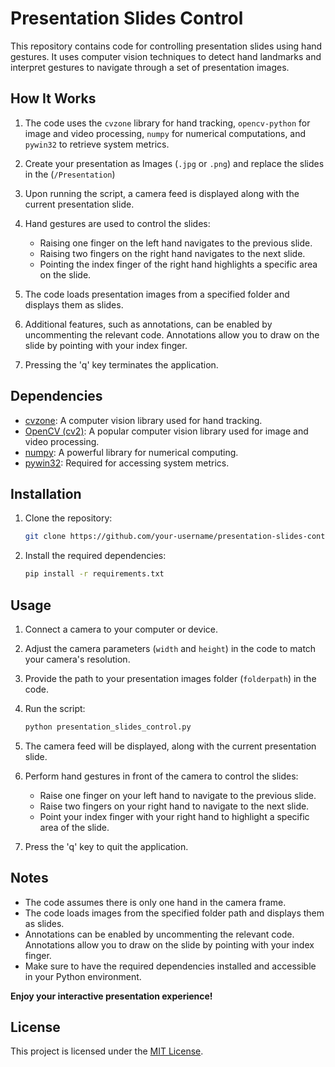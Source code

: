 # Presentation Slides Control

This repository contains code for controlling presentation slides using hand gestures. It uses computer vision techniques to detect hand landmarks and interpret gestures to navigate through a set of presentation images.

## How It Works

1. The code uses the `cvzone` library for hand tracking, `opencv-python` for image and video processing, `numpy` for numerical computations, and `pywin32` to retrieve system metrics.

2. Create your presentation as Images (`.jpg` or `.png`) and replace the slides in the (`/Presentation`)

3. Upon running the script, a camera feed is displayed along with the current presentation slide.

4. Hand gestures are used to control the slides:
   - Raising one finger on the left hand navigates to the previous slide.
   - Raising two fingers on the right hand navigates to the next slide.
   - Pointing the index finger of the right hand highlights a specific area on the slide.

5. The code loads presentation images from a specified folder and displays them as slides.

6. Additional features, such as annotations, can be enabled by uncommenting the relevant code. Annotations allow you to draw on the slide by pointing with your index finger.

7. Pressing the 'q' key terminates the application.

## Dependencies

- [cvzone](https://github.com/cvzone/cvzone): A computer vision library used for hand tracking.
- [OpenCV (cv2)](https://github.com/opencv/opencv): A popular computer vision library used for image and video processing.
- [numpy](https://github.com/numpy/numpy): A powerful library for numerical computing.
- [pywin32](https://github.com/mhammond/pywin32): Required for accessing system metrics.

## Installation

1. Clone the repository:

   ```bash
   git clone https://github.com/your-username/presentation-slides-control.git
   ```

2. Install the required dependencies:

   ```bash
   pip install -r requirements.txt
   ```

## Usage

1. Connect a camera to your computer or device.
2. Adjust the camera parameters (`width` and `height`) in the code to match your camera's resolution.
4. Provide the path to your presentation images folder (`folderpath`) in the code.
4. Run the script:

   ```bash
   python presentation_slides_control.py
   ```

5. The camera feed will be displayed, along with the current presentation slide.
6. Perform hand gestures in front of the camera to control the slides:
   - Raise one finger on your left hand to navigate to the previous slide.
   - Raise two fingers on your right hand to navigate to the next slide.
   - Point your index finger with your right hand to highlight a specific area of the slide.
7. Press the 'q' key to quit the application.

## Notes

- The code assumes there is only one hand in the camera frame.
- The code loads images from the specified folder path and displays them as slides.
- Annotations can be enabled by uncommenting the relevant code. Annotations allow you to draw on the slide by pointing with your index finger.
- Make sure to have the required dependencies installed and accessible in your Python environment.

**Enjoy your interactive presentation experience!**

## License

This project is licensed under the [MIT License](LICENSE).